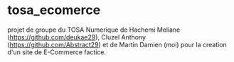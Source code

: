 # tosa_ecomerce
projet de groupe du TOSA Numerique de Hachemi Meliane (https://github.com/deukae29), Cluzel Anthony (https://github.com/Abstract29) et de Martin Damien (moi) pour la creation d'un site de E-Commerce factice.
